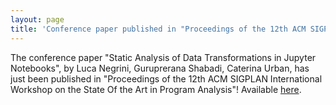 ```yaml
---
layout: page
title: 'Conference paper published in "Proceedings of the 12th ACM SIGPLAN International Workshop on the State Of the Art in Program Analysis"'
---
```


The conference paper "Static Analysis of Data Transformations in Jupyter Notebooks", by Luca Negrini, Guruprerana Shabadi, Caterina Urban, has just been published in "Proceedings of the 12th ACM SIGPLAN International Workshop on the State Of the Art in Program Analysis"! Available [here](https://doi.org/10.1145/3589250.3596145).
